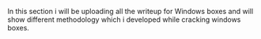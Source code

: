 In this section i will be uploading all the writeup for Windows boxes and will show different methodology which i developed while cracking windows boxes.


